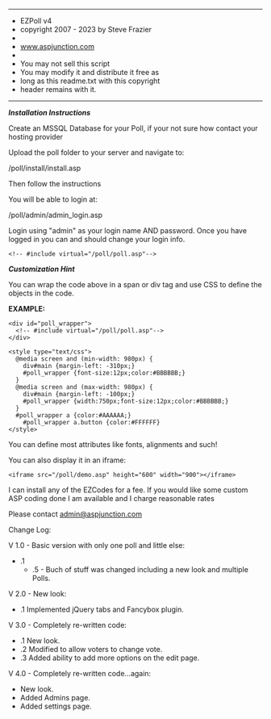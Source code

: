 **************************************
* EZPoll v4 
* copyright 2007 - 2023 by Steve Frazier                     
*                            
* www.aspjunction.com                               
*                                                   
* You may not sell this script                      
* You may modify it and distribute it free as       
* long as this readme.txt with this copyright       
* header remains with it.                           
**************************************


***Installation Instructions***

Create an MSSQL Database for your Poll, if your not sure how contact your hosting provider

Upload the poll folder to your server and navigate to:

/poll/install/install.asp

Then follow the instructions

You will be able to login at:

/poll/admin/admin_login.asp

Login using "admin" as your login name AND password. 
Once you have logged in you can and should change your login info.
	
`<!-- #include virtual="/poll/poll.asp"-->`
		 
***Customization Hint***

You can wrap the code above in a span or div tag and use CSS to define the objects in the code.

**EXAMPLE:**
```	
<div id="poll_wrapper">
  <!-- #include virtual="/poll/poll.asp"-->
</div>

<style type="text/css">
  @media screen and (min-width: 980px) {
    div#main {margin-left: -310px;}
    #poll_wrapper {font-size:12px;color:#BBBBBB;}
  }
  @media screen and (max-width: 980px) {
    div#main {margin-left: -100px;}
    #poll_wrapper {width:750px;font-size:12px;color:#BBBBBB;}
  }
  #poll_wrapper a {color:#AAAAAA;}
	#poll_wrapper a.button {color:#FFFFFF}
</style>
```
You can define most attributes like fonts, alignments and such!

You can also display it in an iframe:

`<iframe src="/poll/demo.asp" height="600" width="900"></iframe>`

I can install any of the EZCodes for a fee.
If you would like some custom ASP coding done I am available and I charge reasonable rates

Please contact admin@aspjunction.com


Change Log:

V 1.0 - Basic version with only one poll and little else:
* .1 
  * .5 - Buch of stuff was changed including a new look and multiple Polls.
	
V 2.0 - New look:
* .1 Implemented jQuery tabs and Fancybox plugin.
				
V 3.0 - Completely re-written code:
* .1 New look.
* .2 Modified to allow voters to change vote.
* .3 Added ability to add more options on the edit page.

V 4.0 - Completely re-written code...again:
* New look.
* Added Admins page.
* Added settings page. 
